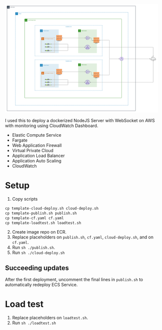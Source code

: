 <img src="./docs/diagram.png" >

I used this to deploy a dockerized NodeJS Server with WebSocket on AWS with monitoring using CloudWatch Dashboard.

- Elastic Compute Service
- Fargate
- Web Application Firewall
- Virtual Private Cloud
- Application Load Balancer
- Application Auto Scaling
- CloudWatch

# Setup

1. Copy scripts

```
cp template-cloud-deploy.sh cloud-deploy.sh
cp template-publish.sh publish.sh
cp template-cf.yaml cf.yaml
cp template-loadtest.sh loadtest.sh
```

2. Create image repo on ECR.
3. Replace placeholders on `publish.sh`, `cf.yaml`, `cloud-deploy.sh`, and on `cf.yaml`.
4. Run `sh ./publish.sh`.
5. Run `sh ./cloud-deploy.sh`

## Succeeding updates

After the first deployment, uncomment the final lines in `publish.sh` to automatically redeploy ECS Service.

# Load test

1. Replace placeholders on `loadtest.sh`.
2. Run `sh ./loadtest.sh`
